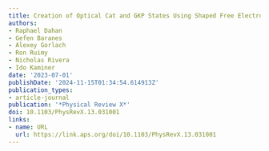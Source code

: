 ```yaml
---
title: Creation of Optical Cat and GKP States Using Shaped Free Electrons
authors:
- Raphael Dahan
- Gefen Baranes
- Alexey Gorlach
- Ron Ruimy
- Nicholas Rivera
- Ido Kaminer
date: '2023-07-01'
publishDate: '2024-11-15T01:34:54.614913Z'
publication_types:
- article-journal
publication: '*Physical Review X*'
doi: 10.1103/PhysRevX.13.031001
links:
- name: URL
  url: https://link.aps.org/doi/10.1103/PhysRevX.13.031001
---
```

